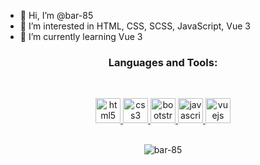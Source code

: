 - 👋 Hi, I’m @bar-85
- 👀 I’m interested in HTML, CSS, SCSS, JavaScript, Vue 3
- 🌱 I’m currently learning Vue 3

 <h3 align="center">Languages and Tools:</h3>

<br />

 <p align="center"><a href="https://www.w3.org/html/" target="_blank"> <img src="https://img.icons8.com/dusk/64/000000/html-5.png" alt="html5" width="40" height="40"/> </a><a href="https://www.w3schools.com/css/" target="_blank"> <img src="https://img.icons8.com/color/48/000000/css3.png" alt="css3" width="40" height="40"/> </a><a href="https://getbootstrap.com" target="_blank"> <img src="https://img.icons8.com/color/48/000000/bootstrap.png" alt="bootstrap" width="40" height="40"/> </a><a href="https://developer.mozilla.org/en-US/docs/Web/JavaScript" target="_blank"> <img src="https://img.icons8.com/color/48/000000/javascript.png" alt="javascript" width="40" height="40"/> </a><a href="https://vuejs.org/" target="_blank"> <img src="https://img.icons8.com/color/48/000000/vue-js.png" alt="vuejs" width="40" height="40"/> </a>

<br />
<br />

<p align="center"><img src="https://github-readme-stats.vercel.app/api/top-langs?username=bar-85&show_icons=true&locale=en&layout=compact&theme=radical" alt="bar-85" /></p>



<!---
bar-85/bar-85 is a ✨ special ✨ repository because its `README.md` (this file) appears on your GitHub profile.
You can click the Preview link to take a look at your changes.
--->

